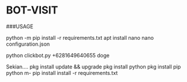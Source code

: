 # BOT-VISIT
###USAGE


python -m pip install -r requirements.txt
apt install nano
nano configuration.json

python clickbot.py +6281649640655 doge

Sekian....
pkg install update && upgrade
pkg install python
pkg install pip
python m- pip install install -r requirements.txt
